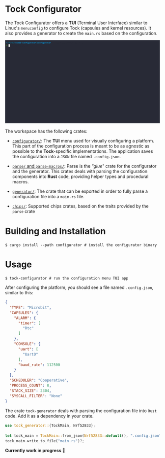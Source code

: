 Tock Configurator
=================

The Tock Configurator offers a **TUI** (Terminal User Interface) similar to Linux's `menuconfig` to configure Tock (capsules and kernel resources). It also provides a generator to create the `main.rs` based on the configuration.

![](./configurator/assets/demo.gif)

The workspace has the following crates:

- [`configurator/`](./configurator/Configurator.md): The **TUI** menu used for visually configuring a platform. This part of the configuration process is meant to be as agnostic as possible to the **Tock**-specific implementations. The application saves the configuration into a `JSON` file named `.config.json`.

- [`parse/` and `parse-macros/`](./configurator/Parse.md): Parse is the *"glue"* crate for the configurator and the generator. This crates deals with parsing the configuration components into **Rust** code, providing helper types and procedural macros.

- [`generator/`](./configurator/Generator.md): The crate that can be exported in order to fully parse a configuration file into a `main.rs` file.

- [`chips/`](./configurator/Chips.md): Supported chips crates, based on the traits provided by the `parse` crate

# Building and Installation

```shell
$ cargo install --path configurator # install the configurator binary
```

# Usage

```shell
$ tock-configurator # run the configuration menu TUI app
```

After configuring the platform, you should see a file named `.config.json`, similar
to this:

```json
{
  "TYPE": "Microbit",
  "CAPSULES": {
    "ALARM": {
      "timer": [
        "Rtc"
      ]
    },
    "CONSOLE": {
      "uart": [
        "Uart0"
      ],
      "baud_rate": 112500
    }
  },
  "SCHEDULER": "Cooperative",
  "PROCESS_COUNT": 0,
  "STACK_SIZE": 2304,
  "SYSCALL_FILTER": "None"
}
```

The crate `tock-generator` deals with parsing the configuration file into
`Rust` code. Add it as a dependency in your crate.

```rust
use tock_generator::{TockMain, Nrf52833};

let tock_main = TockMain::from_json(Nrf52833::default(), ".config.json")?;
tock_main.write_to_file("main.rs")?;
```

**Currently work in progress 🚧**
